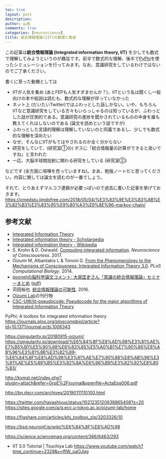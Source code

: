 ```yaml
---
toc: true
layout: post
description:
author: 山拓
comments: true
categories: [neuroscience]
title: 統合情報理論(IIT)の数理と実装
---
```


この記事は**統合情報理論 (Integrated information theory, IIT)** を少しでも数式で理解してみようというのが趣旨です。前半で数式的な理解、後半で[PyPhi](https://pyphi.readthedocs.io/en/latest/index.html)を使ったシミュレーションを行ってみます。なお、意識研究をしているわけではないのでご了承ください。

書くに至った動機としては
- IITが人気を集め (あとFEPも人気すぎませんか？)、IITという名は聞くし一般向けの本や総説は読むも、数式的な理解が伴っていなかった
- ネット上 (だいたいTwitter)ではふわっとした話しかない。いや、もちろんIITなど意識研究をしている方々もいらっしゃるのは知っているが、ふわっとした話が圧倒的である。意識研究の進捗を聞かされているものの中身を誰も教えてくれはしないのである (論文を読めという話ですが)
- ふわっとした言語的理解は理解していないのと同義であるし、少しでも数式的な理解を深めたい
- なぜ、そんなにIITがもてはやされるのか全く分からない
- 研究をしていて、(研究室①の) ボスに「統合情報量の計算ができると良いですね」と言われた
- 一応、大脳半球間投射に関わる研究をしている (研究室②)

などです (全方面に喧嘩を売っていますね)。まあ、勉強ノートだと思ってください。内容に関しては論文を読むのが一番でしょう。

それで、とりあえずマルコフ連鎖が必要っぽいので過去に書いた記事を挙げておきます。
https://omedstu.jimdofree.com/2018/05/04/%E3%83%9E%E3%83%AB%E3%82%B3%E3%83%95%E9%80%A3%E9%8E%96-markov-chain/

## 参考文献
- [Integrated Information Theory](http://integratedinformationtheory.org/)
- [Integrated information theory - Scholarpedia](http://www.scholarpedia.org/article/Integrated_information_theory)
- [Integrated information theory - Wikipedia](https://en.wikipedia.org/wiki/Integrated_information_theory)
- S. Krohn & D. Ostwald. [Computing integrated information](https://academic.oup.com/nc/article/2017/1/nix017/4060547). *Neuroscience of Consciousness*. 2017.
- Oizumi M, Albantakis L & Tononi G. [From the Phenomenology to the Mechanisms of Consciousness: Integrated Information Theory 3.0](https://journals.plos.org/ploscompbiol/article?id=10.1371/journal.pcbi.1003588).  *PLoS Computational Biology*. 2014.
- [pooneilの脳科学論文コメント: 大泉匡史さん「意識の統合情報理論」セミナーまとめ](http://pooneil.sakura.ne.jp/archives/permalink/001594.php) ([pdf](http://pooneil.sakura.ne.jp/images/IIT20161115.pdf))
- 苅田裕也. [統合情報理論の可能性](http://kymst.net/index.php?plugin=attach&refer=GrpE%2Fjournal&openfile=ActaEps006.pdf). 2016.
- [Oizumi Lab](https://sites.google.com/a/g.ecc.u-tokyo.ac.jp/oizumi-lab/)の刊行物
- [CSC-UW/iit-pseudocode: Pseudocode for the major algorithms of Integrated Information Theory](https://github.com/CSC-UW/iit-pseudocode)

PyPhi: A toolbox for integrated information theory
https://journals.plos.org/ploscompbiol/article?id=10.1371/journal.pcbi.1006343

https://singularity.jp/20180915-oizumi/
https://singularity.jp/download/%E6%84%8F%E8%AD%98%E3%81%AE%E7%B5%B1%E5%90%88%E6%83%85%E5%A0%B1%E7%90%86%E8%AB%96%E3%81%8B%E3%82%89-%E6%84%8F%E8%AD%98%E3%81%AE%E7%90%86%E8%AB%96%E3%81%AE%E5%89%B5%E3%82%8A%E6%96%B9%E3%82%92%E8%80%83/

http://kymst.net/index.php?plugin=attach&refer=GrpE%2Fjournal&openfile=ActaEps006.pdf

http://bn.dgcr.com/archives/20190111110100.html


https://twitter.com/hayashiyus/status/1021235120638865408?s=20
https://sites.google.com/a/g.ecc.u-tokyo.ac.jp/oizumi-lab/home

https://figshare.com/articles/phi_toolbox_zip/3203326/10

https://bsd.neuroinf.jp/wiki/%E6%84%8F%E8%AD%98

https://science.sciencemag.org/content/366/6463/293



- IIT 3.0 Tutorial | Tsuchiya Lab
https://www.youtube.com/watch?time_continue=2328&v=IflW_oaOJqg

